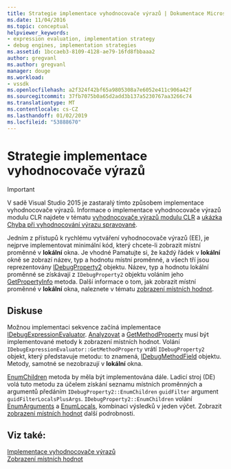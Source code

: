 ```yaml
---
title: Strategie implementace vyhodnocovače výrazů | Dokumentace Microsoftu
ms.date: 11/04/2016
ms.topic: conceptual
helpviewer_keywords:
- expression evaluation, implementation strategy
- debug engines, implementation strategies
ms.assetid: 1bccaeb3-8109-4128-ae79-16fd8fbbaaa2
author: gregvanl
ms.author: gregvanl
manager: douge
ms.workload:
- vssdk
ms.openlocfilehash: a2f324f42bf65a9805308a7e6052e411c906a42f
ms.sourcegitcommit: 37fb7075b0a65d2add3b137a5230767aa3266c74
ms.translationtype: MT
ms.contentlocale: cs-CZ
ms.lasthandoff: 01/02/2019
ms.locfileid: "53888670"
---
```

# <a name="expression-evaluator-implementation-strategy"></a>Strategie implementace vyhodnocovače výrazů
> [!IMPORTANT]
>  V sadě Visual Studio 2015 je zastaralý tímto způsobem implementace vyhodnocovače výrazů. Informace o implementace vyhodnocovače výrazů modulu CLR najdete v tématu [vyhodnocovače výrazů modulu CLR](https://github.com/Microsoft/ConcordExtensibilitySamples/wiki/CLR-Expression-Evaluators) a [ukázka Chyba při vyhodnocování výrazu spravované](https://github.com/Microsoft/ConcordExtensibilitySamples/wiki/Managed-Expression-Evaluator-Sample).  
  
 Jedním z přístupů k rychlému vytváření vyhodnocovače výrazů (EE), je nejprve implementovat minimální kód, který chcete-li zobrazit místní proměnné v **lokální** okna. Je vhodné Pamatujte si, že každý řádek v **lokální** okně se zobrazí název, typ a hodnotu místní proměnné, a všech tří jsou reprezentovány [IDebugProperty2](../../extensibility/debugger/reference/idebugproperty2.md) objektu. Název, typ a hodnotu lokální proměnné se získávají z `IDebugProperty2` objektu voláním jeho [GetPropertyInfo](../../extensibility/debugger/reference/idebugproperty2-getpropertyinfo.md) metoda. Další informace o tom, jak zobrazit místní proměnné v **lokální** okna, naleznete v tématu [zobrazení místních hodnot](../../extensibility/debugger/displaying-locals.md).  
  
## <a name="discussion"></a>Diskuse  
 Možnou implementaci sekvence začíná implementace [IDebugExpressionEvaluator](../../extensibility/debugger/reference/idebugexpressionevaluator.md). [Analyzovat](../../extensibility/debugger/reference/idebugexpressionevaluator-parse.md) a [GetMethodProperty](../../extensibility/debugger/reference/idebugexpressionevaluator-getmethodproperty.md) musí být implementované metody k zobrazení místních hodnot. Volání `IDebugExpressionEvaluator::GetMethodProperty` vrátí `IDebugProperty2` objekt, který představuje metodu: to znamená, [IDebugMethodField](../../extensibility/debugger/reference/idebugmethodfield.md) objektu. Metody, samotné se nezobrazují v **lokální** okna.  
  
 [EnumChildren](../../extensibility/debugger/reference/idebugproperty2-enumchildren.md) metoda by měla být implementována dále. Ladicí stroj (DE) volá tuto metodu za účelem získání seznamu místních proměnných a argumentů předáním `IDebugProperty2::EnumChildren` `guidFilter` argument `guidFilterLocalsPlusArgs`. `IDebugProperty2::EnumChildren` volání [EnumArguments](../../extensibility/debugger/reference/idebugmethodfield-enumarguments.md) a [EnumLocals](../../extensibility/debugger/reference/idebugmethodfield-enumlocals.md), kombinaci výsledků v jeden výčet. Zobrazit [zobrazení místních hodnot](../../extensibility/debugger/displaying-locals.md) další podrobnosti.  
  
## <a name="see-also"></a>Viz také:  
 [Implementace vyhodnocovače výrazů](../../extensibility/debugger/implementing-an-expression-evaluator.md)   
 [Zobrazení místních hodnot](../../extensibility/debugger/displaying-locals.md)